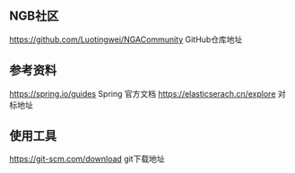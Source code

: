 ## NGB社区
https://github.com/Luotingwei/NGACommunity GitHub仓库地址

## 参考资料

https://spring.io/guides Spring 官方文档
https://elasticserach.cn/explore 对标地址

## 使用工具
https://git-scm.com/download git下载地址